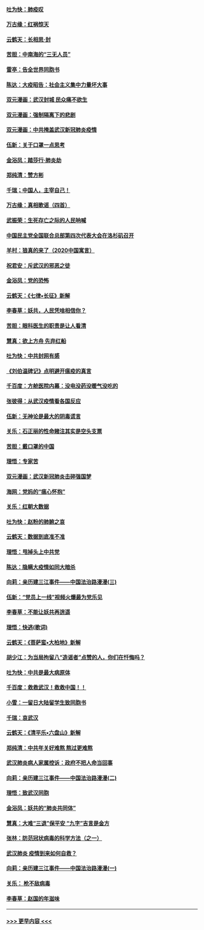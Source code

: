#### [吐为快：肺疫叹](../pages/nsc993/n11864027.md?t=02130033) 
#### [万古缘：红祸惊天](../pages/nsc993/n11864079.md?t=02130033) 
#### [云鹤天：长相思‧封](../pages/nsc993/n11864006.md?t=02130033) 
#### [苦胆：中南海的“三无人员”](../pages/nsc993/n11862997.md?t=02130033) 
#### [雷亭：告全世界同胞书](../pages/nsc993/n11862572.md?t=02130033) 
#### [陈达：大疫昭告：社会主义集中力量坏大事](../pages/nsc993/n11859419.md?t=02130033) 
#### [双元漫画：武汉封城 民众痛不欲生](../pages/nsc993/n11859287.md?t=02130033) 
#### [双元漫画：强制隔离下的悲剧](../pages/nsc993/n11859244.md?t=02130033) 
#### [双元漫画：中共掩盖武汉新冠肺炎疫情](../pages/nsc993/n11858249.md?t=02130033) 
#### [伍新：关于口罩一点思考](../pages/nsc993/n11859195.md?t=02130033) 
#### [金浴凤：踏莎行‧肺炎劫](../pages/nsc993/n11858227.md?t=02130033) 
#### [郑纯清：赞方彬](../pages/nsc993/n11856803.md?t=02130033) 
#### [千瑞；中国人，主宰自己！](../pages/nsc993/n11856793.md?t=02130033) 
#### [万古缘：真相歌谣（四首）](../pages/nsc993/n11856263.md?t=02130033) 
#### [武振荣：生死存亡之际的人民呐喊](../pages/nsc993/n11856256.md?t=02130033) 
#### [中国民主党全国联合总部第四次代表大会在洛杉矶召开](../pages/nsc993/n11856344.md?t=02130033) 
#### [羊村：狼真的来了（2020中国寓言）](../pages/nsc993/n11856229.md?t=02130033) 
#### [祝君安：斥武汉的邪恶之徒](../pages/nsc993/n11855861.md?t=02130033) 
#### [金浴凤：党的恐怖](../pages/nsc993/n11855849.md?t=02130033) 
#### [云鹤天：《七律▪长征》新解](../pages/nsc993/n11855479.md?t=02130033) 
#### [李春草：妖共，人民凭啥相信你？](../pages/nsc993/n11855196.md?t=02130033) 
#### [苦胆：眼科医生的职责是让人看清](../pages/nsc993/n11853840.md?t=02130033) 
#### [慧真：欲上方舟 先弃红船](../pages/nsc993/n11853483.md?t=02130033) 
#### [吐为快：中共封网有感](../pages/nsc993/n11852575.md?t=02130033) 
#### [《刘伯温碑记》点明避开瘟疫的真言](../pages/nsc993/n11852128.md?t=02130033) 
#### [千百度：方舱医院内幕：没电没药没暖气没吃的](../pages/nsc993/n11850211.md?t=02130033) 
#### [张彼得：从武汉疫情看各国反应](../pages/nsc993/n11850102.md?t=02130033) 
#### [伍新：无神论是最大的阴毒谎言](../pages/nsc993/n11846129.md?t=02130033) 
#### [关乐：石正丽的性命赌注其实是空头支票](../pages/nsc993/n11846109.md?t=02130033) 
#### [苦胆：戴口罩的中国](../pages/nsc993/n11845576.md?t=02130033) 
#### [理悟：专家苦](../pages/nsc993/n11845564.md?t=02130033) 
#### [双元漫画：武汉新冠肺炎击碎强国梦](../pages/nsc993/n11843320.md?t=02130033) 
#### [海网：党妈的“瘟心怀抱”](../pages/nsc993/n11840740.md?t=02130033) 
#### [关乐：红朝大数据](../pages/nsc993/n11840675.md?t=02130033) 
#### [吐为快：赵粉的肺腑之哀](../pages/nsc993/n11840618.md?t=02130033) 
#### [云鹤天：数据到底准不准](../pages/nsc993/n11840325.md?t=02130033) 
#### [理悟：甩掉头上中共党](../pages/nsc993/n11838826.md?t=02130033) 
#### [陈达：隐瞒大疫情如同大暗杀](../pages/nsc993/n11838771.md?t=02130033) 
#### [向莉：亲历建三江事件——中国法治路漫漫(三)](../pages/nsc993/n11831825.md?t=02130033) 
#### [伍新：“党员上一线”视频火爆最为党乐见](../pages/nsc993/n11838200.md?t=02130033) 
#### [李春草：不能让妖共再逍遥](../pages/nsc993/n11838102.md?t=02130033) 
#### [理悟：快逃(歌词)](../pages/nsc993/n11838083.md?t=02130033) 
#### [云鹤天：《菩萨蛮▪大柏地》新解](../pages/nsc993/n11838059.md?t=02130033) 
#### [胡少江：为当局拘留八“造谣者”点赞的人，你们在忏悔吗？](../pages/nsc993/n11836801.md?t=02130033) 
#### [吐为快：中共是最大病原体](../pages/nsc993/n11836748.md?t=02130033) 
#### [千百度：救救武汉！救救中国！！](../pages/nsc993/n11836145.md?t=02130033) 
#### [小雪：一留日大陆留学生致同胞书](../pages/nsc993/n11834624.md?t=02130033) 
#### [千瑞：哀武汉](../pages/nsc993/n11833647.md?t=02130033) 
#### [云鹤天：《清平乐▪六盘山》新解](../pages/nsc993/n11833611.md?t=02130033) 
#### [郑纯清：中共年关好难熬 熬过更难熬](../pages/nsc993/n11833489.md?t=02130033) 
#### [武汉肺炎病人家属控诉：政府不把人命当回事](../pages/nsc993/n11833205.md?t=02130033) 
#### [向莉：亲历建三江事件——中国法治路漫漫(二)](../pages/nsc993/n11829102.md?t=02130033) 
#### [理悟：致武汉同胞](../pages/nsc993/n11831522.md?t=02130033) 
#### [金浴凤：妖共的“肺炎共同体”](../pages/nsc993/n11829448.md?t=02130033) 
#### [慧真：大难“三退”保平安 “九字”吉言是金方](../pages/nsc993/n11829501.md?t=02130033) 
#### [张林：防范冠状病毒的科学方法（之一）](../pages/nsc993/n11828618.md?t=02130033) 
#### [武汉肺炎 疫情到来如何自救？](../pages/nsc993/n11827632.md?t=02130033) 
#### [向莉：亲历建三江事件——中国法治路漫漫(一)](../pages/nsc993/n11827190.md?t=02130033) 
#### [关乐： 枪不敌病毒](../pages/nsc993/n11826746.md?t=02130033) 
#### [李春草：赵国的年滋味](../pages/nsc993/n11826321.md?t=02130033) 

----
#### [ >>> 更早内容 <<< ](../indexes/nsc993-earlier.md)
